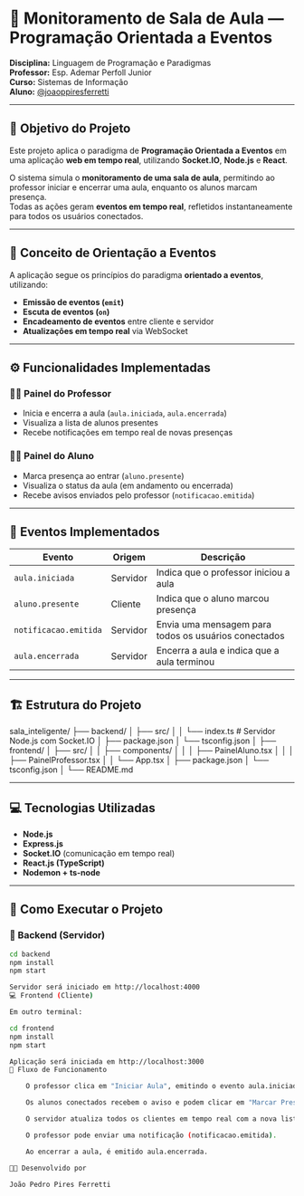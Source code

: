 # 🏫 Monitoramento de Sala de Aula — Programação Orientada a Eventos

**Disciplina:** Linguagem de Programação e Paradigmas  
**Professor:** Esp. Ademar Perfoll Junior  
**Curso:** Sistemas de Informação  
**Aluno:** [@joaoppiresferretti](https://github.com/joaoppiresferretti)

---

## 🎯 Objetivo do Projeto
Este projeto aplica o paradigma de **Programação Orientada a Eventos** em uma aplicação **web em tempo real**, utilizando **Socket.IO**, **Node.js** e **React**.  

O sistema simula o **monitoramento de uma sala de aula**, permitindo ao professor iniciar e encerrar uma aula, enquanto os alunos marcam presença.  
Todas as ações geram **eventos em tempo real**, refletidos instantaneamente para todos os usuários conectados.  

---

## 🧠 Conceito de Orientação a Eventos
A aplicação segue os princípios do paradigma **orientado a eventos**, utilizando:
- **Emissão de eventos (`emit`)**
- **Escuta de eventos (`on`)**
- **Encadeamento de eventos** entre cliente e servidor
- **Atualizações em tempo real** via WebSocket  

---

## ⚙️ Funcionalidades Implementadas

### 👨‍🏫 Painel do Professor
- Inicia e encerra a aula (`aula.iniciada`, `aula.encerrada`)
- Visualiza a lista de alunos presentes
- Recebe notificações em tempo real de novas presenças

### 👩‍🎓 Painel do Aluno
- Marca presença ao entrar (`aluno.presente`)
- Visualiza o status da aula (em andamento ou encerrada)
- Recebe avisos enviados pelo professor (`notificacao.emitida`)

---

## 🧩 Eventos Implementados

| Evento                | Origem     | Descrição |
|------------------------|------------|------------|
| `aula.iniciada`        | Servidor   | Indica que o professor iniciou a aula |
| `aluno.presente`       | Cliente    | Indica que o aluno marcou presença |
| `notificacao.emitida`  | Servidor   | Envia uma mensagem para todos os usuários conectados |
| `aula.encerrada`       | Servidor   | Encerra a aula e indica que a aula terminou |

---

## 🏗️ Estrutura do Projeto

sala_inteligente/
├── backend/
│ ├── src/
│ │ └── index.ts # Servidor Node.js com Socket.IO
│ ├── package.json
│ └── tsconfig.json
│
├── frontend/
│ ├── src/
│ │ ├── components/
│ │ │ ├── PainelAluno.tsx
│ │ │ ├── PainelProfessor.tsx
│ │ └── App.tsx
│ ├── package.json
│ └── tsconfig.json
│
└── README.md


---

## 💻 Tecnologias Utilizadas
- **Node.js**  
- **Express.js**  
- **Socket.IO** (comunicação em tempo real)  
- **React.js (TypeScript)**  
- **Nodemon + ts-node**  

---

## 🚀 Como Executar o Projeto

### 🔧 Backend (Servidor)
```bash
cd backend
npm install
npm start

Servidor será iniciado em http://localhost:4000
💻 Frontend (Cliente)

Em outro terminal:

cd frontend
npm install
npm start

Aplicação será iniciada em http://localhost:3000
🧾 Fluxo de Funcionamento

    O professor clica em "Iniciar Aula", emitindo o evento aula.iniciada.

    Os alunos conectados recebem o aviso e podem clicar em "Marcar Presença", emitindo aluno.presente.

    O servidor atualiza todos os clientes em tempo real com a nova lista de presenças.

    O professor pode enviar uma notificação (notificacao.emitida).

    Ao encerrar a aula, é emitido aula.encerrada.

👨‍💻 Desenvolvido por

João Pedro Pires Ferretti